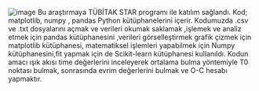 ![image](https://github.com/Gulsumyalcin/tubitak/assets/147386521/20596f32-c6cd-48cc-991a-5109a5a1eef3)
Bu araştırmaya TÜBİTAK STAR programı ile katılım sağlandı.
Kod; matplotlib, numpy , pandas Python kütüphanelerini içerir.
Kodumuzda .csv ve .txt dosyalarını açmak ve  verileri okumak saklamak ,işlemek ve analiz etmek için pandas kütüphanesini ,verileri görselleştirmek grafik çizmek için matplotlib kütüphanesi, matematiksel işlemleri yapabilmek için Numpy kütüphanesini,fit yapmak için de Scikit-learn kütüphanesi kullanıldı.
Kodun amacı ışık akısı time değerlerini inceleyerek ortalama bulma yöntemiyle T0 noktası bulmak, sonrasında evrim değerlerini bulmak ve O-C hesabı yapmaktır.
